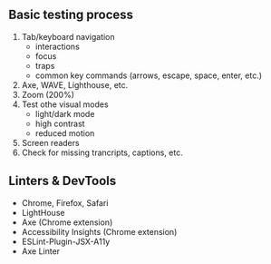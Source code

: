 ## Basic testing process

1. Tab/keyboard navigation
   - interactions
   - focus
   - traps
   - common key commands (arrows, escape, space, enter, etc.)
2. Axe, WAVE, Lighthouse, etc.
3. Zoom (200%)
4. Test othe visual modes
   - light/dark mode
   - high contrast
   - reduced motion
5. Screen readers
6. Check for missing trancripts, captions, etc.

## Linters & DevTools

- Chrome, Firefox, Safari
- LightHouse
- Axe (Chrome extension)
- Accessibility Insights (Chrome extension)
- ESLint-Plugin-JSX-A11y
- Axe Linter
